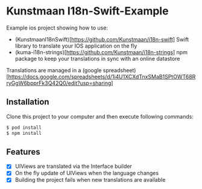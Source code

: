 # Kunstmaan I18n-Swift-Example

Example ios project showing how to use:

* (KunstmaanI18nSwift)[https://github.com/Kunstmaan/i18n-swift] Swift library to translate your IOS application on the fly 
* (kuma-i18n-strings)[https://github.com/Kunstmaan/i18n-strings] npm package to keep your translations in sync with an online datastore

Translations are managed in a (google spreadsheet)[https://docs.google.com/spreadsheets/d/1i4U1XCXdTnxSMaB1SPtOWT68RryGgW6bpprFk3Q42Q0/edit?usp=sharing]

## Installation

Clone this project to your computer and then execute following commands:

```bash
$ pod install
$ npm install
```

## Features

- [x] UIViews are translated via the Interface builder
- [x] On the fly update of UIViews when the language changes
- [x] Building the project fails when new translations are available